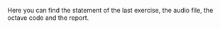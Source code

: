 Here you can find the statement of the last exercise, the audio file, the octave code and the report.
